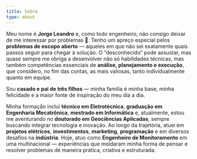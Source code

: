 ```yaml
---
title: Sobre
type: about
---
```


Meu nome é **Jorge Leandro** e, como todo engenheiro, não consigo deixar de me interessar por problemas 😬. Tenho um apreço especial pelos **problemas de escopo aberto** — aqueles em que não sei exatamente quais passos seguir para chegar à solução. O “desconhecido” pode assustar, mas quase sempre me obriga a desenvolver não só habilidades técnicas, mas também competências essenciais de **análise, planejamento e execução**, que considero, no fim das contas, as mais valiosas, tanto individualmente quanto em equipe.

Sou **casado e pai de três filhos** — minha familia é minha base, minha felicidade e a maior fonte de inspiração do meu dia a dia.

Minha formação inclui **técnico em Eletrotécnica**, **graduação em Engenharia Mecatrônica**, **mestrado em Informática** e, atualmente, estou me aventurando no **doutorado em Geociências Aplicadas**, sempre buscando integrar tecnologia e inovação. Ao longo da trajetória, atuei em **projetos elétricos**, **investimentos**, **marketing**, **programação** e em diversos desafios na **indústria**. Hoje, atuo como **Engenheiro de Monitoramento** em uma multinacional — experiências que moldaram minha forma de pensar e resolver problemas de maneira prática, criativa e estruturada.
